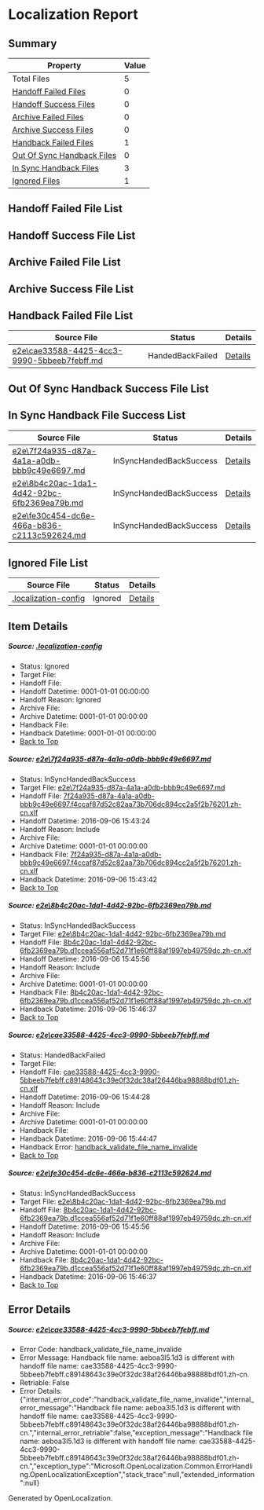 # <a name='report-top'></a> Localization Report

## Summary
 Property | Value 
 -------- | ----- 
 Total Files | 5
[ Handoff Failed Files ](#handoff-failed-list)| 0
[ Handoff Success Files ](#handoff-success-list)| 0
[ Archive Failed Files ](#archive-failed-list)| 0
[ Archive Success Files ](#archive-success-list)| 0
[ Handback Failed Files ](#handback-failed-list)| 1
[ Out Of Sync Handback Files ](#outofsync-handback-success-list)| 0
[ In Sync Handback Files ](#insync-handback-success-list)| 3
[ Ignored Files ](#ignored-list)| 1

## <a name='handoff-failed-list'></a> Handoff Failed File List

## <a name='handoff-success-list'></a> Handoff Success File List

## <a name='archive-failed-list'></a> Archive Failed File List

## <a name='archive-success-list'></a> Archive Success File List

## <a name='handback-failed-list'></a> Handback Failed File List
 Source File | Status | Details 
 ----------- | ------ | ------- 
 [e2e\cae33588-4425-4cc3-9990-5bbeeb7febff.md](https://github.com/OpenLocalizationTestOrg/ol-test0/blob/0348ca0e6a7c709696c6aaf84b72f173646f0da6/e2e/cae33588-4425-4cc3-9990-5bbeeb7febff.md) | HandedBackFailed | [Details](#f53dbfdb9def7a74a4dd594a8b2a999825f75af53)

## <a name='outofsync-handback-success-list'></a> Out Of Sync Handback Success File List

## <a name='insync-handback-success-list'></a> In Sync Handback File Success List
 Source File | Status | Details 
 ----------- | ------ | ------- 
 [e2e\7f24a935-d87a-4a1a-a0db-bbb9c49e6697.md](https://github.com/OpenLocalizationTestOrg/ol-test0/blob/bffdee621d242ac03bfc447b9a4e016322eb445a/e2e/7f24a935-d87a-4a1a-a0db-bbb9c49e6697.md) | InSyncHandedBackSuccess | [Details](#9625d9bf9861e69e7298218f56d7faefcc07df4b1)
 [e2e\8b4c20ac-1da1-4d42-92bc-6fb2369ea79b.md](https://github.com/OpenLocalizationTestOrg/ol-test0/blob/d3b950bed2230e5b018e312213d5fb789ff4ede5/e2e/8b4c20ac-1da1-4d42-92bc-6fb2369ea79b.md) | InSyncHandedBackSuccess | [Details](#9625e677136fba8aaa3ba840cfd228c5315c68802)
 [e2e\fe30c454-dc6e-466a-b836-c2113c592624.md](https://github.com/OpenLocalizationTestOrg/ol-test0/blob/d3b950bed2230e5b018e312213d5fb789ff4ede5/e2e/fe30c454-dc6e-466a-b836-c2113c592624.md) | InSyncHandedBackSuccess | [Details](#9625e677136fba8aaa3ba840cfd228c5315c68804)

## <a name='ignored-list'></a> Ignored File List
 Source File | Status | Details 
 ----------- | ------ | ------- 
 [.localization-config](https://github.com/OpenLocalizationTestOrg/ol-test0/blob/d3b950bed2230e5b018e312213d5fb789ff4ede5/.localization-config) | Ignored | [Details](#3d4f252ac210baf56311d7e97dcc2db10974dbd20)

## Item Details
##### <a name='3d4f252ac210baf56311d7e97dcc2db10974dbd20'></a> Source: [.localization-config](https://github.com/OpenLocalizationTestOrg/ol-test0/blob/d3b950bed2230e5b018e312213d5fb789ff4ede5/.localization-config)
* Status: Ignored
* Target File: 
* Handoff File: 
* Handoff Datetime: 0001-01-01 00:00:00
* Handoff Reason: Ignored
* Archive File: 
* Archive Datetime: 0001-01-01 00:00:00
* Handback File: 
* Handback Datetime: 0001-01-01 00:00:00
* [Back to Top](#report-top)

##### <a name='9625d9bf9861e69e7298218f56d7faefcc07df4b1'></a> Source: [e2e\7f24a935-d87a-4a1a-a0db-bbb9c49e6697.md](https://github.com/OpenLocalizationTestOrg/ol-test0/blob/bffdee621d242ac03bfc447b9a4e016322eb445a/e2e/7f24a935-d87a-4a1a-a0db-bbb9c49e6697.md)
* Status: InSyncHandedBackSuccess
* Target File: [e2e\7f24a935-d87a-4a1a-a0db-bbb9c49e6697.md](https://github.com/OpenLocalizationTestOrg/ol-test0-zhcn/blob/b6a47d448b0070921929c9e2a9c4b032a54a35d3/e2e/7f24a935-d87a-4a1a-a0db-bbb9c49e6697.md)
* Handoff File: [7f24a935-d87a-4a1a-a0db-bbb9c49e6697.f4ccaf87d52c82aa73b706dc894cc2a5f2b76201.zh-cn.xlf](https://github.com/OpenLocalizationTestOrg/ol-test0-handoff/blob/95d455d62591dc81ec9035e3651cfd93b3d694ff/ol-handoff/OpenLocalizationTestOrg/ol-test0-zhcn/ci/ht/7f24a935-d87a-4a1a-a0db-bbb9c49e6697.f4ccaf87d52c82aa73b706dc894cc2a5f2b76201.zh-cn.xlf)
* Handoff Datetime: 2016-09-06 15:43:24
* Handoff Reason: Include
* Archive File: 
* Archive Datetime: 0001-01-01 00:00:00
* Handback File: [7f24a935-d87a-4a1a-a0db-bbb9c49e6697.f4ccaf87d52c82aa73b706dc894cc2a5f2b76201.zh-cn.xlf](https://github.com/OpenLocalizationTestOrg/ol-test0-handback/blob/8aa7da1e534a0e1bd3675133f0c6fa283e7315e5/ol-handback/OpenLocalizationTestOrg/ol-test0-zhcn/ci/ht/7f24a935-d87a-4a1a-a0db-bbb9c49e6697.f4ccaf87d52c82aa73b706dc894cc2a5f2b76201.zh-cn.xlf)
* Handback Datetime: 2016-09-06 15:43:42
* [Back to Top](#report-top)

##### <a name='9625e677136fba8aaa3ba840cfd228c5315c68802'></a> Source: [e2e\8b4c20ac-1da1-4d42-92bc-6fb2369ea79b.md](https://github.com/OpenLocalizationTestOrg/ol-test0/blob/d3b950bed2230e5b018e312213d5fb789ff4ede5/e2e/8b4c20ac-1da1-4d42-92bc-6fb2369ea79b.md)
* Status: InSyncHandedBackSuccess
* Target File: [e2e\8b4c20ac-1da1-4d42-92bc-6fb2369ea79b.md](https://github.com/OpenLocalizationTestOrg/ol-test0-zhcn/blob/c77bd518c3591fcc09d1bb70d51e56fe216d02ba/e2e/8b4c20ac-1da1-4d42-92bc-6fb2369ea79b.md)
* Handoff File: [8b4c20ac-1da1-4d42-92bc-6fb2369ea79b.d1ccea556af52d71f1e60ff88af1997eb49759dc.zh-cn.xlf](https://github.com/OpenLocalizationTestOrg/ol-test0-handoff/blob/6b92536e647461d8e1a5526f4e2969440ca66f08/ol-handoff/OpenLocalizationTestOrg/ol-test0-zhcn/ci/ht/8b4c20ac-1da1-4d42-92bc-6fb2369ea79b.d1ccea556af52d71f1e60ff88af1997eb49759dc.zh-cn.xlf)
* Handoff Datetime: 2016-09-06 15:45:56
* Handoff Reason: Include
* Archive File: 
* Archive Datetime: 0001-01-01 00:00:00
* Handback File: [8b4c20ac-1da1-4d42-92bc-6fb2369ea79b.d1ccea556af52d71f1e60ff88af1997eb49759dc.zh-cn.xlf](https://github.com/OpenLocalizationTestOrg/ol-test0-handback/blob/5ef5a5426c0587b1763f156ce96de42cd9baa3ba/ol-handback/OpenLocalizationTestOrg/ol-test0-zhcn/ci/ht/8b4c20ac-1da1-4d42-92bc-6fb2369ea79b.d1ccea556af52d71f1e60ff88af1997eb49759dc.zh-cn.xlf)
* Handback Datetime: 2016-09-06 15:46:37
* [Back to Top](#report-top)

##### <a name='f53dbfdb9def7a74a4dd594a8b2a999825f75af53'></a> Source: [e2e\cae33588-4425-4cc3-9990-5bbeeb7febff.md](https://github.com/OpenLocalizationTestOrg/ol-test0/blob/0348ca0e6a7c709696c6aaf84b72f173646f0da6/e2e/cae33588-4425-4cc3-9990-5bbeeb7febff.md)
* Status: HandedBackFailed
* Target File: 
* Handoff File: [cae33588-4425-4cc3-9990-5bbeeb7febff.c89148643c39e0f32dc38af26446ba98888bdf01.zh-cn.xlf](https://github.com/OpenLocalizationTestOrg/ol-test0-handoff/blob/c38938f4302339b73cf5ae27fe8dd0da27b68c79/ol-handoff/OpenLocalizationTestOrg/ol-test0-zhcn/ci/ht/cae33588-4425-4cc3-9990-5bbeeb7febff.c89148643c39e0f32dc38af26446ba98888bdf01.zh-cn.xlf)
* Handoff Datetime: 2016-09-06 15:44:28
* Handoff Reason: Include
* Archive File: 
* Archive Datetime: 0001-01-01 00:00:00
* Handback File: 
* Handback Datetime: 2016-09-06 15:44:47
* Handback Error: [handback_validate_file_name_invalide](#f53dbfdb9def7a74a4dd594a8b2a999825f75af53handback_validate_file_name_invalide)
* [Back to Top](#report-top)

##### <a name='9625e677136fba8aaa3ba840cfd228c5315c68804'></a> Source: [e2e\fe30c454-dc6e-466a-b836-c2113c592624.md](https://github.com/OpenLocalizationTestOrg/ol-test0/blob/d3b950bed2230e5b018e312213d5fb789ff4ede5/e2e/fe30c454-dc6e-466a-b836-c2113c592624.md)
* Status: InSyncHandedBackSuccess
* Target File: [e2e\8b4c20ac-1da1-4d42-92bc-6fb2369ea79b.md](https://github.com/OpenLocalizationTestOrg/ol-test0-zhcn/blob/c77bd518c3591fcc09d1bb70d51e56fe216d02ba/e2e/8b4c20ac-1da1-4d42-92bc-6fb2369ea79b.md)
* Handoff File: [8b4c20ac-1da1-4d42-92bc-6fb2369ea79b.d1ccea556af52d71f1e60ff88af1997eb49759dc.zh-cn.xlf](https://github.com/OpenLocalizationTestOrg/ol-test0-handoff/blob/6b92536e647461d8e1a5526f4e2969440ca66f08/ol-handoff/OpenLocalizationTestOrg/ol-test0-zhcn/ci/ht/8b4c20ac-1da1-4d42-92bc-6fb2369ea79b.d1ccea556af52d71f1e60ff88af1997eb49759dc.zh-cn.xlf)
* Handoff Datetime: 2016-09-06 15:45:56
* Handoff Reason: Include
* Archive File: 
* Archive Datetime: 0001-01-01 00:00:00
* Handback File: [8b4c20ac-1da1-4d42-92bc-6fb2369ea79b.d1ccea556af52d71f1e60ff88af1997eb49759dc.zh-cn.xlf](https://github.com/OpenLocalizationTestOrg/ol-test0-handback/blob/5ef5a5426c0587b1763f156ce96de42cd9baa3ba/ol-handback/OpenLocalizationTestOrg/ol-test0-zhcn/ci/ht/8b4c20ac-1da1-4d42-92bc-6fb2369ea79b.d1ccea556af52d71f1e60ff88af1997eb49759dc.zh-cn.xlf)
* Handback Datetime: 2016-09-06 15:46:37
* [Back to Top](#report-top)


## Error Details
##### <a name='f53dbfdb9def7a74a4dd594a8b2a999825f75af53handback_validate_file_name_invalide'></a> Source: [e2e\cae33588-4425-4cc3-9990-5bbeeb7febff.md](#f53dbfdb9def7a74a4dd594a8b2a999825f75af53)
* Error Code: handback_validate_file_name_invalide
* Error Message: Handback file name: aeboa3l5.1d3 is different with handoff file name: cae33588-4425-4cc3-9990-5bbeeb7febff.c89148643c39e0f32dc38af26446ba98888bdf01.zh-cn.
* Retriable: False
* Error Details: {"internal_error_code":"handback_validate_file_name_invalide","internal_error_message":"Handback file name: aeboa3l5.1d3 is different with handoff file name: cae33588-4425-4cc3-9990-5bbeeb7febff.c89148643c39e0f32dc38af26446ba98888bdf01.zh-cn.","internal_error_retriable":false,"exception_message":"Handback file name: aeboa3l5.1d3 is different with handoff file name: cae33588-4425-4cc3-9990-5bbeeb7febff.c89148643c39e0f32dc38af26446ba98888bdf01.zh-cn.","exception_type":"Microsoft.OpenLocalization.Common.ErrorHandling.OpenLocalizationException","stack_trace":null,"extended_information":null}


Generated by OpenLocalization.
